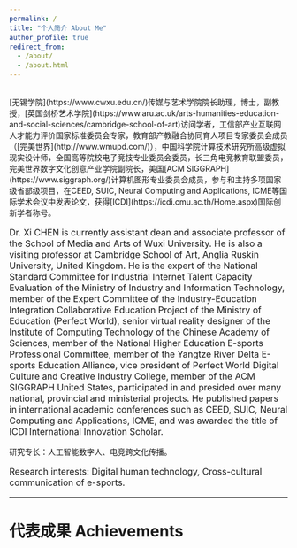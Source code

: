 ```yaml
---
permalink: /
title: "个人简介 About Me"
author_profile: true
redirect_from: 
  - /about/
  - /about.html
---
```

<br>
[无锡学院](https://www.cwxu.edu.cn/)传媒与艺术学院院长助理，博士，副教授，[英国剑桥艺术学院](https://www.aru.ac.uk/arts-humanities-education-and-social-sciences/cambridge-school-of-art)访问学者，工信部产业互联网人才能力评价国家标准委员会专家，教育部产教融合协同育人项目专家委员会成员（[完美世界](http://www.wmupd.com/)），中国科学院计算技术研究所高级虚拟现实设计师，全国高等院校电子竞技专业委员会委员，长三角电竞教育联盟委员，完美世界数字文化创意产业学院副院长，美国[ACM SIGGRAPH](https://www.siggraph.org/)计算机图形专业委员会成员，参与和主持多项国家级省部级项目，在CEED, SUIC, Neural Computing and Applications, ICME等国际学术会议中发表论文，获得[ICDI](https://icdi.cmu.ac.th/Home.aspx)国际创新学者称号。<br>
<p style="font-size:16px">Dr. Xi CHEN is currently assistant dean and associate professor of the School of Media and Arts of Wuxi University. He is also a visiting professor at Cambridge School of Art, Anglia Ruskin University, United Kingdom. He is the expert of the National Standard Committee for Industrial Internet Talent Capacity Evaluation of the Ministry of Industry and Information Technology, member of the Expert Committee of the Industry-Education Integration Collaborative Education Project of the Ministry of Education (Perfect World), senior virtual reality designer of the Institute of Computing Technology of the Chinese Academy of Sciences, member of the National Higher Education E-sports Professional Committee, member of the Yangtze River Delta E-sports Education Alliance, vice president of Perfect World Digital Culture and Creative Industry College, member of the ACM SIGGRAPH United States, participated in and presided over many national, provincial and ministerial projects. He published papers in international academic conferences such as CEED, SUIC, Neural Computing and Applications, ICME, and was awarded the title of ICDI International Innovation Scholar.</p>

研究专长：人工智能数字人、电竞跨文化传播。<br>
<p style="font-size:16px">Research interests: Digital human technology, Cross-cultural communication of e-sports.</p>

<hr>

代表成果 Achievements
======
<html>
<head>
    <style>
        /* 基础样式 */
        .github-details {
            max-width: 900px;
            margin: 20px auto;
            border: 1px solid #d0d7de;
            border-radius: 6px;
            padding: 12px;
            background: #ffffff;
        }

        /* 标题区域 */
        summary {
            list-style: none;
            cursor: pointer;
            padding: 8px;
            display: flex;
            align-items: center;
            font-family: -apple-system, BlinkMacSystemFont, sans-serif;
            font-size: 16px;
            color: #2f363d;
        }

        /* 禁用默认三角符号 */
        summary::-webkit-details-marker {
            display: none;
        }

        /* 自定义三角图标 */
        .triangle {
            width: 16px;
            height: 16px;
            margin-right: 12px;
            transform: rotate(90deg); /* 初始向右 */
            transition: transform 0.25s ease;
        }

        /* 展开状态样式 */
        [open] .triangle {
            transform: rotate(180deg);
        }

        /* 内容区域 */
        .content {
            padding: 16px;
            border-top: 1px solid #d0d7de;
            margin-top: 12px;
            background: #f6f8fa;
            border-radius: 4px;
        }

        /* 交互动画 */
        .content {
            animation: fadeIn 0.3s ease;
        }

        @keyframes fadeIn {
            from { opacity: 0; transform: translateY(-10px); }
            to { opacity: 1; transform: translateY(0); }
        }
    </style>
</head>
<body>
  
    <!-- 第一个折叠面板 -->
     <details class="github-details">
        <summary>
            <svg class="triangle" viewBox="0 0 16 16" fill="#2f81f7">
                <path d="M8 0L14.9282 12H1.0718L8 0Z"/>
            </svg>
            <br><i><b>基于AI数字人声纹优化的自适应抖动噪声整形技术研究</b></i><br>
        </summary>
          <div class="content">
         This study proposes a cognition-driven adaptive dithering framework that integrates neural quantization engines with <b>generative adversarial networks (GANs)</b>, establishing dynamic noise shaping strategies based on psychoacoustic priors.  <br>
         <img src="/images/dither.jpg" style="display: block; margin: 0 auto;"><br>
         By developing an end-to-end neural vocoder architecture with parallelized dither signal generation and voiceprint feature extraction networks, we optimize the Pareto frontier between nonlinear distortion reduction and biometric preservation through contrastive learning. Innovatively incorporating multimodal emotional semantic vectors, we create time-frequency aware dither intensity adaptation algorithms and achieve cross-scenario (real-time dialogue/singing synthesis) noise distribution transfer via meta-learning, ultimately constructing an AI digital human acoustic optimization system aligned with human auditory cortex response characteristics.
        </div>
    </details>  
  
  <!-- 第二个折叠面板 -->
    <details class="github-details">
        <summary>
             <svg class="triangle" viewBox="0 0 16 16" fill="#2f81f7">
                <path d="M8 0L14.9282 12H1.0718L8 0Z"/>
            </svg>
            <br><i><b>Neuro-Acoustic Synergy：人工智能数字人语音合成的前沿探索与共振峰驱动的生成架构研究</b></i><br>
        </summary>
        <div class="content">
         This study proposes an intelligent acoustic multimodal fusion framework that integrates physical modeling synthesis with deep <b>generative adversarial networks (DGAN)</b>, constructing 4D geometric representations of dynamic vocal tracts via <b>Neural Radiance Fields (NeRF)</b>. <br>
         <img src="/images/syn.jpg" style="display: block; margin: 0 auto;"><br>
         By synchronizing cross-modal biosensor data (EMA/MRI), it achieves end-to-end mapping from articulatory gestures to acoustic parameters. A disentangled vowel space migration algorithm employing <b>Graph Convolution Networks (GCN)</b> correlates formant trajectories with emotional semantic vectors, while an interpretable AI module quantifies pathological speech features. The framework ultimately establishes an ethically constrained digital human voice synthesis system with differential privacy protection, overcoming dual limitations of traditional LPC synthesis in emotional expressiveness and biometric security.
        </div>
    </details>

       <!-- 第三个折叠面板 -->
    <details class="github-details">
        <summary>
            <svg class="triangle" viewBox="0 0 16 16" fill="#2f81f7">
                <path d="M8 0L14.9282 12H1.0718L8 0Z"/>
            </svg>
            <br><i><b>Holosync：融合ACR-MOS指标、情感共鸣与文化自适应的人工智能数字人直播效能评估框架</b></i><br>
        </summary>
          <div class="content">
         The research <i>"Development of New Methods for Assessing the Quality and Effectiveness of Live Broadcasts Using Digital Human Technologies" </i>pioneers a multidimensional evaluation framework that integrates technical performance metrics and audience psychological dynamics to redefine standards for virtual host-driven broadcasts. A groundbreaking contribution is the hierarchical assessment system, beginning with a technical quality module employing the <b>Absolute Category Rating (ACR) method</b>. <b>Mean Opinion Score (MOS)</b> is derived through the formula:
<html>
<head>
    <title>MOS Formula</title>
    <script src="https://polyfill.io/v3/polyfill.min.js?features=es6"></script>
    <script id="MathJax-script" async src="https://cdn.jsdelivr.net/npm/mathjax@3/es5/tex-mml-chtml.js"></script>
    <style>
        /* 精密字号控制 */
        .container {
            margin: 15px;
            font-size: 0.9em;  /* 基准字号14.4px */
            line-height: 1.6;
            color: #444;
        }
        .formula-label {
            font-size: 0.85em; /* 12.24px */
            letter-spacing: 0.05em;
            color: #666;
        }
        .formula-definition {
            font-size: 0.75em; /* 10.8px */
            color: #777;
            margin-top: 8px;
        }
        
        /* 数学公式缩放 */
        math {
            font-size: 0.9em !important;  /* 公式整体缩放 */
        }
    </style>
</head>
<body>
    <div class="container">
        <div class="formula-label">The Mean Opinion Score (MOS):</div>
        
        <!-- 公式容器 -->
        <div style="text-align: center; margin: 8px 0;">
            \[ MOS = \frac{\sum_{i=1}^{n} R_i}{n} \]
        </div>

        <!-- 定义文字 -->
        <div class="formula-definition">
            where \( R_i \) = individual rating score, 
            \( n \) = total number of viewers.
        </div>
    </div>
</body>
</html>
This framework quantifies technical stability (video/audio quality) and viewer satisfaction correlations, while innovatively integrating <b>emotional resonance, social presence, and cognitive dynamics</b>. It bridges virtual hosts' attributes (realism, emotional expressiveness) with audience-specific variables (cultural context, motivations), establishing a new evaluation paradigm that unifies technical benchmarks with human-centric perceptions to optimize digital streaming authenticity.
        </div>
    </details>
    
     <!-- 第四个折叠面板 -->
    <details class="github-details">
        <summary>
             <svg class="triangle" viewBox="0 0 16 16" fill="#2f81f7">
                <path d="M8 0L14.9282 12H1.0718L8 0Z"/>
            </svg>
            <br><i><b>人工智能数字人在社交媒体直播中的实时交互范式研究</b></i><br>
        </summary>
        <div class="content">
         This research develops an AI digital human live streaming system integrating neural rendering engines with dynamic emotion transfer learning, achieving real-time perception of audience affective states through multimodal biosignal fusion (eye tracking/micro-expression recognition/voiceprint analysis). Experimental results demonstrate AI digital anchors increase average viewing duration by <b>47.6%</b> and interaction rate by <b>82.3%</b> compared to conventional methods, with particularly significant advantages in emotional resonance (NLP emotion vector similarity ≥0.89). <br>
         <img src="/images/dht.jpg" style="display: block; margin: 0 auto;"><br>
         The innovative cross-modal attention alignment algorithm reduces virtual avatar lip-sync-speech-microgesture latency to within 16ms thresholds. An interpretable AI model establishes nonlinear mapping relationships between personality trait parameters (Big Five coefficient β=0.79) and user retention rates, providing theoretical foundations at the cognitive science level for content production paradigm transformation in the metaverse era.
        </div>
    </details>
    
</body>
</html>

<hr>

联系方式 Contact Me
======
<!DOCTYPE html>
<html>
<head>
    <meta charset="UTF-8">
    <title>Campus Navigation System / 校园导航系统</title>
    <style>
        .navigation-container {
            max-width: 800px;
            margin: 2rem auto;
            padding: 15px;
            display: flex;
            gap: 20px;
        }

        .contact-info {
            flex: 1;
        }

        .navi-card {
            flex: 1;
            background: white;
            padding: 1rem;
            border-radius: 12px;
            box-shadow: 0 2px 8px rgba(0,0,0,0.1);
        }

        #compactMap {
            width: 100%;
            height: 400px;
            border: none;
            border-radius: 8px;
        }
    </style>
</head>
<body>
    <div class="navigation-container">
        <div class="contact-info">
            <p>
                电话/Tel: (0086) 17701595373<br>
                邮箱/Email: 002463@cwxu.edu.cn<br>
                地址/Address:<br>
                中国江苏省无锡市锡山区锡山大道333号<br>
                无锡学院传媒与艺术学院<br>
                School of Media and Arts<br>
                Wuxi University<br>
                No.333 Xishan Avenue<br>
                Xishan District, Wuxi<br>
                Jiangsu Province, China
            </p>
        </div>

        <div class="navi-card">
            <div class="bilingual-title">
                <h3>无锡学院（锡山大道333号）</h3>
                <div class="en">Wuxi University (No.333 Xishan Avenue)</div>
            </div>
            <iframe
                id="compactMap"
                src="https://m.amap.com/navi/?dest=120.471049,31.582806&destName=无锡学院正门/Wuxi University Main Gate&hideRouteIcon=1&key=6334c46b7ca6cd7a3e57694d011b26b8"
                loading="lazy"
                referrerpolicy="no-referrer-when-downgrade">
            </iframe>
        </div>
    </div>
</body>
</html>


